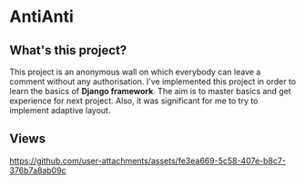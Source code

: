 # AntiAnti

## What's this project?

This project is an anonymous wall on which everybody can leave a comment without any authorisation. I've implemented this project in order to learn the basics of **Django framework**. The aim is to master basics and get experience for next project. Also, it was significant for me to try to implement adaptive layout.

## Views

https://github.com/user-attachments/assets/fe3ea669-5c58-407e-b8c7-376b7a8ab09c

